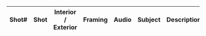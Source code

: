 | Shot# | Shot | Interior / Exterior | Framing | Audio | Subject | Description |
|-------|------|---------------------|---------|-------|---------|-------------|
